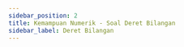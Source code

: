 ```yaml
---
sidebar_position: 2
title: Kemampuan Numerik - Soal Deret Bilangan
sidebar_label: Deret Bilangan
---
```

